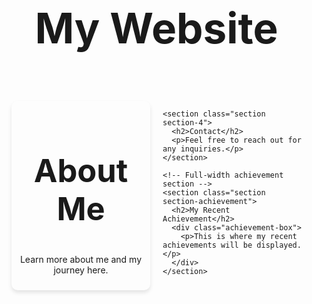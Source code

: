 <!DOCTYPE html>
<html lang="en">
<head>
  <meta charset="UTF-8" />
  <meta name="viewport" content="width=device-width, initial-scale=1.0"/>
  <title>My Website</title>
  <style>
    @import url('https://fonts.googleapis.com/css?family=Montserrat:700|Nunito:400');

    :root {
      --text: #050316;
      --background: #fdfcfd;
      --primary: #726f90;
      --secondary: #c5b4bf;
      --accent: #ad9499;
    }

    body {
      font-family: 'Nunito', sans-serif;
      font-weight: 400;
      margin: 0;
      padding: 0;
      background-color: var(--background);
      color: var(--text);
    }

    h1, h2, h3, h4, h5 {
      font-family: 'Montserrat', sans-serif;
      font-weight: 700;
    }

    html { font-size: 100%; }

    h1 { font-size: 4.210rem; }
    h2 { font-size: 3.158rem; }
    h3 { font-size: 2.369rem; }
    h4 { font-size: 1.777rem; }
    h5 { font-size: 1.333rem; }
    small { font-size: 0.750rem; }

    .container {
      display: grid;
      grid-template-columns: repeat(2, 1fr);
      gap: 20px; /* Equal spacing both horizontally and vertically */
      padding: 20px;
    }

    .section {
      padding: 10px;
      text-align: center;
      min-height: 200px;
      background-color: white;
      box-shadow: 0 4px 6px rgba(0, 0, 0, 0.1);
      border-radius: 10px;
    }

    .section-3 {
      background-color: var(--accent); /* Updated accent */
    }

    .section-4 {
      background-color: var(--primary); /* Updated primary */
    }

    .section-achievement {
      background-color: var(--secondary); /* Updated secondary */
      grid-column: span 2;
    }

    .achievement-box {
      background-color: white;
      padding: 10px;
      text-align: center;
      box-shadow: 0 4px 6px rgba(0, 0, 0, 0.1);
      max-width: 100%;
      margin: 0 auto;
      border-radius: 10px;
    }
  </style>
</head>
<body>
  <header>
    <h1>My Website</h1>
  </header>

  <div class="container">
    <!-- Side-by-side boxes -->
    <section class="section section-3">
      <h2>About Me</h2>
      <p>Learn more about me and my journey here.</p>
    </section>

    <section class="section section-4">
      <h2>Contact</h2>
      <p>Feel free to reach out for any inquiries.</p>
    </section>

    <!-- Full-width achievement section -->
    <section class="section section-achievement">
      <h2>My Recent Achievement</h2>
      <div class="achievement-box">
        <p>This is where my recent achievements will be displayed.</p>
      </div>
    </section>
  </div>
</body>
</html>
